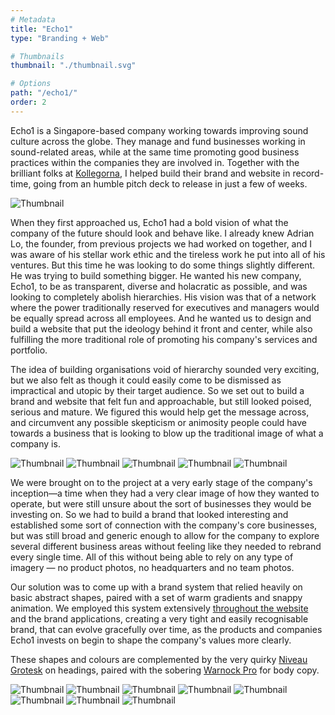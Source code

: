 ```yaml
---
# Metadata
title: "Echo1"
type: "Branding + Web"

# Thumbnails
thumbnail: "./thumbnail.svg"

# Options
path: "/echo1/"
order: 2
---
```


<article role="article">

Echo1 is a Singapore-based company working towards improving sound culture across the globe. They manage and fund businesses working in sound-related areas, while at the same time promoting good business practices within the companies they are involved in. Together with the brilliant folks at [Kollegorna](https://www.kollegorna.se/en/), I helped build their brand and website in record-time, going from an humble pitch deck to release in just a few of weeks.

</article>

![Thumbnail](images/slide-deck@2x.png)

<article role="article">

When they first approached us, Echo1 had a bold vision of what the company of the future should look and behave like. I already knew Adrian Lo, the founder, from previous projects we had worked on together, and I was aware of his stellar work ethic and the tireless work he put into all of his ventures. But this time he was looking to do some things slightly different. He was trying to build something bigger. He wanted his new company, Echo1, to be as transparent, diverse and holacratic as possible, and was looking to completely abolish hierarchies. His vision was that of a network where the power traditionally reserved for executives and managers would be equally spread across all employees. And he wanted us to design and build a website that put the ideology behind it front and center, while also fulfilling the more traditional role of promoting his company's services and portfolio.

The idea of building organisations void of hierarchy sounded very exciting, but we also felt as though it could easily come to be dismissed as impractical and utopic by their target audience. So we set out to build a brand and website that felt fun and approachable, but still looked poised, serious and mature. We figured this would help get the message across, and circumvent any possible skepticism or animosity people could have towards a business that is looking to blow up the traditional image of what a company is.

</article>

![Thumbnail](images/logo@2x.png)
![Thumbnail](images/laptop@2x.png)
![Thumbnail](images/illustrations@2x.png)
![Thumbnail](images/links@2x.png)
![Thumbnail](images/floating-laptop@2x.png)

<article role="article">

We were brought on to the project at a very early stage of the company's inception—a time when they had a very clear image of how they wanted to operate, but were still unsure about the sort of businesses they would be investing on. So we had to build a brand that looked interesting and established some sort of connection with the company's core businesses, but was still broad and generic enough to allow for the company to explore several different business areas without feeling like they needed to rebrand every single time. All of this without being able to rely on any type of imagery — no product photos, no headquarters and no team photos.

Our solution was to come up with a brand system that relied heavily on basic abstract shapes, paired with a set of warm gradients and snappy animation. We employed this system extensively [throughout the website](https://www.echo1.co) and the brand applications, creating a very tight and easily recognisable brand, that can evolve gracefully over time, as the products and companies Echo1 invests on begin to shape the company's values more clearly.

These shapes and colours are complemented by the very quirky [Niveau Grotesk](https://www.hvdfonts.com/fonts/niveau-grotesk) on headings, paired with the sobering [Warnock Pro](https://typekit.com/fonts/warnock) for body copy.

</article>

![Thumbnail](images/proposal@2x.png)
![Thumbnail](images/practices@2x.png)
![Thumbnail](images/monitor@2x.png)
![Thumbnail](images/pages@2x.png)
![Thumbnail](images/how-it-works@2x.png)
![Thumbnail](images/contact-page@2x.png)
![Thumbnail](images/phones@2x.png)
![Thumbnail](images/illustrator@2x.png)